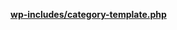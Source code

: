 <p><b><a href="https://developer.wordpress.org/reference/files/wp-includes/category-template.php/">wp-includes/category-template.php</a></b></p>
